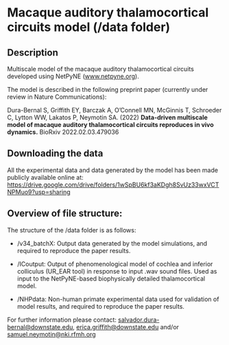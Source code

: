 # Macaque auditory thalamocortical circuits model (/data folder)
## Description
Multiscale model of the macaque auditory thalamocortical circuits developed using NetPyNE (www.netpyne.org).

The model is described in the following preprint paper (currently under review in Nature Communications):

Dura-Bernal S, Griffith EY, Barczak A, O’Connell MN, McGinnis T, Schroeder C, Lytton WW, Lakatos P, Neymotin SA. (2022) **Data-driven multiscale model of macaque auditory thalamocortical circuits reproduces in vivo dynamics.** BioRxiv 2022.02.03.479036


## Downloading the data
All the experimental data and data generated by the model has been made publicly available online at: https://drive.google.com/drive/folders/1wSpBU6kf3aKDgh8SvUz33wxVCTNPMuo9?usp=sharing

## Overview of file structure:

The structure of the /data folder is as follows:

* /v34_batchX: Output data generated by the model simulations, and required to reproduce the paper results.

* /ICoutput: Output of phenomenological model of cochlea and inferior colliculus (UR_EAR tool) in response to input .wav sound files. Used as input to the NetPyNE-based biophysically detailed thalamocortical model.

* /NHPdata: Non-human primate experimental data used for validation of model results, and required to reproduce the paper results.



For further information please contact: salvador.dura-bernal@downstate.edu, erica.griffith@downstate.edu and/or samuel.neymotin@nki.rfmh.org

